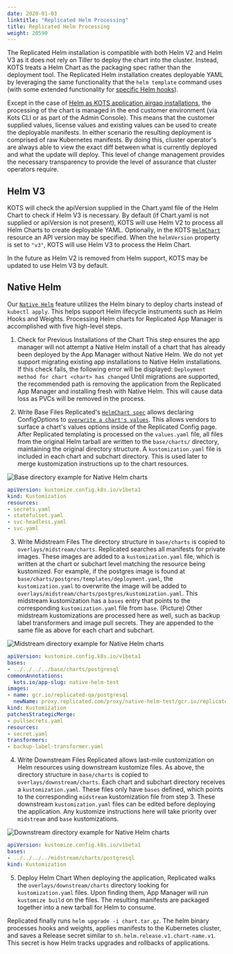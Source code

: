 ```yaml
---
date: 2020-01-03
linktitle: "Replicated Helm Processing"
title: Replicated Helm Processing
weight: 20590
---
```


The Replicated Helm installation is compatible with both Helm V2 and Helm V3 as it does not rely on Tiller to deploy the chart into the cluster. 
Instead, KOTS treats a Helm Chart as the packaging spec rather than the deployment tool. 
The Replicated Helm installation creates deployable YAML by leveraging the same functionality that the `helm template` command uses (with some extended functionality for [specific Helm hooks](/vendor/packaging/cleaning-up-jobs/#helm-charts)).

Except in the case of [Helm as KOTS application airgap installations](/vendor/helm/helm-airgap-builder), the processing of the chart is managed in the end customer environment (via Kots CLI or as part of the Admin Console). 
This means that the customer supplied values, license values and existing values can be used to create the deployable manifests. In either scenario the resulting deployment is comprised of raw Kubernetes manifests. 
By doing this, cluster operator's are always able to view the exact diff between what is currently deployed and what the update will deploy. 
This level of change management provides the necessary transparency to provide the level of assurance that cluster operators require.

## Helm V3

KOTS will check the apiVersion supplied in the Chart.yaml file of the Helm Chart to check if Helm V3 is necessary. By default (if Chart.yaml is not supplied or apiVersion is not present), KOTS will use Helm V2 to process all Helm Charts to create deployable YAML.
Optionally, in the KOTS [`HelmChart`](https://kots.io/reference/v1beta1/helmchart/) resource an API version may be specified. When the `helmVersion` property is set to `"v3"`, KOTS will use Helm V3 to process the Helm Chart.

In the future as Helm V2 is removed from Helm support, KOTS may be updated to use Helm V3 by default.

## Native Helm

Our [`Native Helm`](https://kots.io/vendor/helm/using-native-helm-charts/) feature utilizes the Helm binary to deploy charts instead of `kubectl apply`. This helps support Helm lifecycle instruments such as Helm Hooks and Weights. Processing Helm charts for Replicated App Manager is accomplished with five high-level steps.

1) Check for Previous Installations of the Chart
This step ensures the app manager will not attempt a Native Helm install of a chart that has already been deployed by the App Manager without Native Helm. We do not yet support migrating existing app installations to Native Helm installations. If this check fails, the following error will be displayed:
`Deployment method for chart <chart> has changed`
Until migrations are supported, the recommended path is removing the application from the Replicated App Manager and installing fresh with Native Helm. This will cause data loss as PVCs will be removed in the process.

2) Write Base Files
Replicated's [`HelmChart spec`](https://kots.io/reference/v1beta1/helmchart/) allows declaring ConfigOptions to [`overwrite a chart's values`](https://kots.io/reference/v1beta1/helmchart/#values). This allows vendors to surface a chart's values options inside of the Replicated Config page.
After Replicated templating is processed on the `values.yaml` file, all files from the original Helm tarball are written to the `base/charts/` directory, maintaining the original directory structure.
A `kustomization.yaml` file is included in each chart and subchart directory. This is used later to merge kustomization instructions up to the chart resources.

![Base directory example for Native Helm charts](/images/native-helm-base.png)


``` base/charts/postgres/kustomization.yaml
apiVersion: kustomize.config.k8s.io/v1beta1
kind: Kustomization
resources:
- secrets.yaml
- statefulset.yaml
- svc-headless.yaml
- svc.yaml
```

3) Write Midstream Files
The directory structure in `base/charts` is copied to `overlays/midstream/charts`.
Replicated searches all manifests for private images. These images are added to a `kustomization.yaml` file, which is written at the chart or subchart level matching the resource being kustomized.
For example, if the postgres image is found at `base/charts/postgres/templates/deployment.yaml`, the `kustomization.yaml` to overwrite the image will be added to `overlays/midstream/charts/postgres/kustomization.yaml`.  This midstream kustomization has a `bases` entry that points to the corresponding `kustomization.yaml` file from `base`. (Picture)
Other midstream kustomizations are processed here as well, such as backup label transformers and image pull secrets. They are appended to the same file as above for each chart and subchart.

![Midstream directory example for Native Helm charts](/images/native-helm-midstream.png)

``` overlays/midstream/charts/postgres/kustomization.yaml
apiVersion: kustomize.config.k8s.io/v1beta1
bases:
- ../../../../base/charts/postgresql
commonAnnotations:
  kots.io/app-slug: native-helm-test
images:
- name: gcr.io/replicated-qa/postgresql
  newName: proxy.replicated.com/proxy/native-helm-test/gcr.io/replicated-qa/postgresql
kind: Kustomization
patchesStrategicMerge:
- pullsecrets.yaml
resources:
- secret.yaml
transformers:
- backup-label-transformer.yaml
```

4) Write Downstream Files
Replicated allows last-mile customization on Helm resources using downstream kustomize files.
As above, the directory structure in `base/charts` is copied to `overlays/downstream/charts`.
Each chart and subchart directory receives a `kustomization.yaml`. These files only have `bases` defined, which points to the corresponding `midstream` kustomization file from step 3.
These downstream `kustomization.yaml` files can be edited before deploying the application. Any kustomize instructions here will take priority over `midstream` and `base` kustomizations.

![Downstream directory example for Native Helm charts](/images/native-helm-downstream.png)


``` overlays/downstream/charts/postgres/kustomization.yaml
apiVersion: kustomize.config.k8s.io/v1beta1
bases:
- ../../../../midstream/charts/postgresql
kind: Kustomization

```

5) Deploy Helm Chart
When deploying the application, Replicated walks the `overlays/downstream/charts` directory looking for `kustomization.yaml` files. Upon finding them, App Manager will run `kustomize build` on the files. The resulting manifests are packaged together into a new tarball for Helm to consume.

Replicated finally runs `helm upgrade -i chart.tar.gz`. The helm binary processes hooks and weights, applies manifests to the Kubernetes cluster, and saves a Release secret similar to `sh.helm.release.v1.chart-name.v1`. This secret is how Helm tracks upgrades and rollbacks of applications.